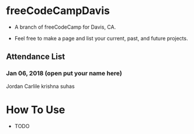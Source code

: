 # freeCodeCampDavis
* A branch of freeCodeCamp for Davis, CA.

* Feel free to make a page and list your current, past, and future projects.

## Attendance List
### Jan 06, 2018 (open put your name here)
Jordan Carlile
krishna suhas
# How To Use
* TODO
